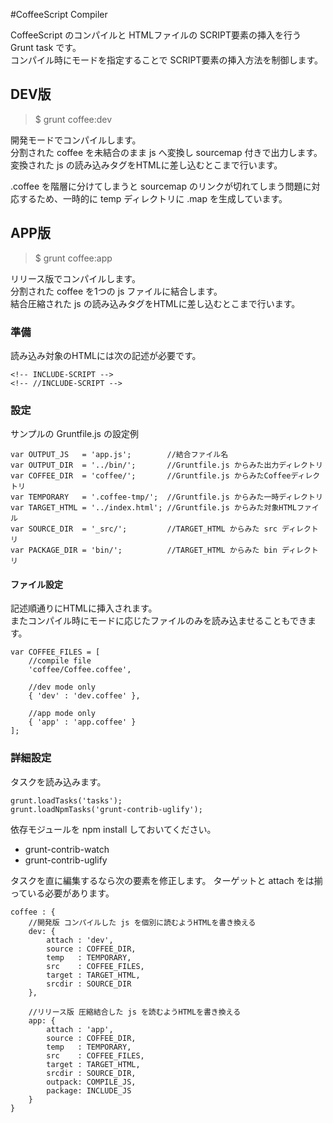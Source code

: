 #CoffeeScript Compiler


CoffeeScript のコンパイルと HTMLファイルの SCRIPT要素の挿入を行う Grunt task です。  
コンパイル時にモードを指定することで SCRIPT要素の挿入方法を制御します。


## DEV版

>$ grunt coffee:dev

開発モードでコンパイルします。  
分割された coffee を未結合のまま js へ変換し sourcemap 付きで出力します。
変換された js の読み込みタグをHTMLに差し込むとこまで行います。

.coffee を階層に分けてしまうと sourcemap のリンクが切れてしまう問題に対応するため、一時的に temp ディレクトリに .map を生成しています。


## APP版

>$ grunt coffee:app

リリース版でコンパイルします。  
分割された coffee を1つの js ファイルに結合します。  
結合圧縮された js の読み込みタグをHTMLに差し込むとこまで行います。


### 準備

読み込み対象のHTMLには次の記述が必要です。

    <!-- INCLUDE-SCRIPT -->
    <!-- //INCLUDE-SCRIPT -->

### 設定

サンプルの Gruntfile.js の設定例

    var OUTPUT_JS   = 'app.js';        //結合ファイル名
    var OUTPUT_DIR  = '../bin/';       //Gruntfile.js からみた出力ディレクトリ
    var COFFEE_DIR  = 'coffee/';       //Gruntfile.js からみたCoffeeディレクトリ
    var TEMPORARY   = '.coffee-tmp/';  //Gruntfile.js からみた一時ディレクトリ
    var TARGET_HTML = '../index.html'; //Gruntfile.js からみた対象HTMLファイル
    var SOURCE_DIR  = '_src/';         //TARGET_HTML からみた src ディレクトリ
    var PACKAGE_DIR = 'bin/';          //TARGET_HTML からみた bin ディレクトリ

#### ファイル設定

記述順通りにHTMLに挿入されます。  
またコンパイル時にモードに応じたファイルのみを読み込ませることもできます。

    var COFFEE_FILES = [
        //compile file
        'coffee/Coffee.coffee',
    
        //dev mode only
        { 'dev' : 'dev.coffee' },
    
        //app mode only
        { 'app' : 'app.coffee' }
    ];

### 詳細設定

タスクを読み込みます。

    grunt.loadTasks('tasks');
    grunt.loadNpmTasks('grunt-contrib-uglify');
  
依存モジュールを npm install しておいてください。

* grunt-contrib-watch
* grunt-contrib-uglify

タスクを直に編集するなら次の要素を修正します。
ターゲットと attach をは揃っている必要があります。

    coffee : {
        //開発版 コンパイルした js を個別に読むようHTMLを書き換える
        dev: {
            attach : 'dev',
            source : COFFEE_DIR,
            temp   : TEMPORARY,
            src    : COFFEE_FILES,
            target : TARGET_HTML,
            srcdir : SOURCE_DIR
        },

        //リリース版 圧縮結合した js を読むようHTMLを書き換える
        app: {
            attach : 'app',
            source : COFFEE_DIR,
            temp   : TEMPORARY,
            src    : COFFEE_FILES,
            target : TARGET_HTML,
            srcdir : SOURCE_DIR,
            outpack: COMPILE_JS,
            package: INCLUDE_JS
        }
    }

